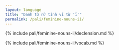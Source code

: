 ```yaml
---
layout: language
title: "Danh từ nữ tính vĩ từ 'ī'"
permalink: /pali/feminine-nouns-ii/
---
```


{% include pali/feminine-nouns-ii/declension.md %}

{% include pali/feminine-nouns-ii/vocab.md %}